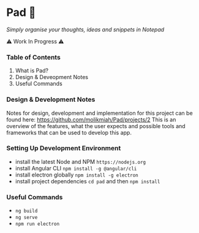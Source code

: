 # Pad :notebook_with_decorative_cover:

*Simply organise your thoughts, ideas and snippets in Notepad*

⚠️ Work In Progress ⚠️

### Table of Contents
1. What is Pad?
2. Design & Deveopment Notes
3. Useful Commands

### Design & Development Notes
Notes for design, development and implementation for this project can be found here:
https://github.com/molikmiah/Pad/projects/2
This is an overview of the features, what the user expects and possible tools and frameworks that can be used to develop this app.

### Setting Up Development Environment
* install the latest Node and NPM `https://nodejs.org`
* install Angular CLI `npm install -g @angular/cli`
* install electron globally `npm install -g electron`
* install project dependencies `cd pad` and then `npm install`

### Useful Commands
* `ng build`
* `ng serve`
* `npm run electron`
